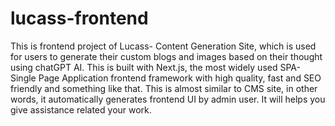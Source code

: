 # lucass-frontend
This is frontend project of Lucass- Content Generation Site, which is used for users to generate their custom blogs and images based on their thought using chatGPT AI.
This is built with Next.js, the most widely used SPA-Single Page Application frontend framework with high quality, fast and SEO friendly and something like that.
This is almost similar to CMS site, in other words, it automatically generates frontend UI by admin user.
It will helps you give assistance related your work.

